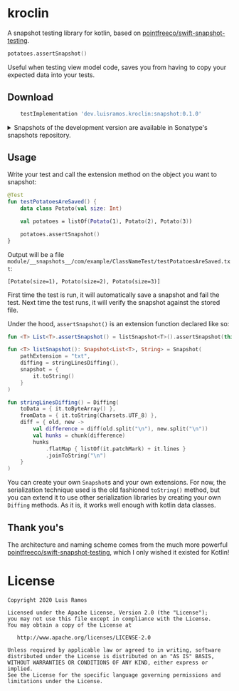 # kroclin

A snapshot testing library for kotlin, based on [pointfreeco/swift-snapshot-testing][swift-snapshot].

```kotlin
potatoes.assertSnapshot()
```

Useful when testing view model code, saves you from having to copy your expected data into your tests.

## Download

```groovy
    testImplementation 'dev.luisramos.kroclin:snapshot:0.1.0'
```

<details>
<summary>Snapshots of the development version are available in Sonatype's snapshots repository.</summary>
<p>

```groovy
repositories {
  maven {
    url 'https://oss.sonatype.org/content/repositories/snapshots/'
  }
}
dependencies {
  testImplementation 'dev.luisramos.kroclin:snapshot:0.1.0-SNAPSHOT'
}
```

</p>
</details>

## Usage

Write your test and call the extension method on the object you want to snapshot:

```kotlin
@Test
fun testPotatoesAreSaved() {
    data class Potato(val size: Int)

    val potatoes = listOf(Potato(1), Potato(2), Potato(3))

    potatoes.assertSnapshot()
}
```

Output will be a file `module/__snapshots__/com/example/ClassNameTest/testPotatoesAreSaved.txt`:

```
[Potato(size=1), Potato(size=2), Potato(size=3)]
```

First time the test is run, it will automatically save a snapshot and fail the test. Next time the test runs, it will verify the snapshot against the stored file.

Under the hood, `assertSnapshot()` is an extension function declared like so:

```kotlin
fun <T> List<T>.assertSnapshot() = listSnapshot<T>().assertSnapshot(this)

fun <T> listSnapshot(): Snapshot<List<T>, String> = Snapshot(
	pathExtension = "txt",
	diffing = stringLinesDiffing(),
	snapshot = {
		it.toString()
	}
)

fun stringLinesDiffing() = Diffing(
    toData = { it.toByteArray() },
    fromData = { it.toString(Charsets.UTF_8) },
    diff = { old, new ->
        val difference = diff(old.split("\n"), new.split("\n"))
        val hunks = chunk(difference)
        hunks
            .flatMap { listOf(it.patchMark) + it.lines }
            .joinToString("\n")
    }
)
```

You can create your own `Snapshot`s and your own extensions. For now, the serialization technique
used is the old fashioned `toString()` method, but you can extend it to use other serialization
libraries by creating your own `Diffing` methods. As it is, it works well enough with kotlin data classes.

## Thank you's

The architecture and naming scheme comes from the much more powerful [pointfreeco/swift-snapshot-testing][swift-snapshot], which I only wished it existed for Kotlin!

# License

    Copyright 2020 Luis Ramos

    Licensed under the Apache License, Version 2.0 (the "License");
    you may not use this file except in compliance with the License.
    You may obtain a copy of the License at

       http://www.apache.org/licenses/LICENSE-2.0

    Unless required by applicable law or agreed to in writing, software
    distributed under the License is distributed on an "AS IS" BASIS,
    WITHOUT WARRANTIES OR CONDITIONS OF ANY KIND, either express or implied.
    See the License for the specific language governing permissions and
    limitations under the License.

[swift-snapshot]: https://github.com/pointfreeco/swift-snapshot-testing/
